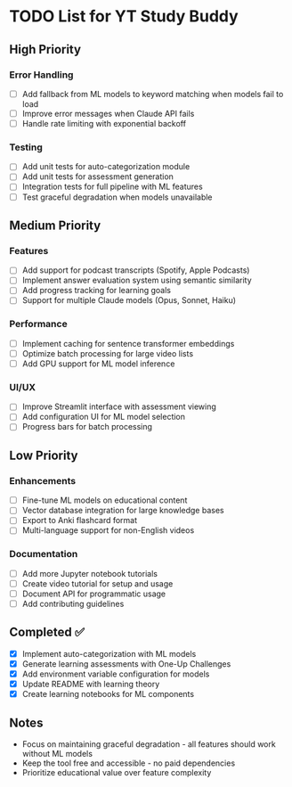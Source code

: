 # TODO List for YT Study Buddy

## High Priority

### Error Handling
- [ ] Add fallback from ML models to keyword matching when models fail to load
- [ ] Improve error messages when Claude API fails
- [ ] Handle rate limiting with exponential backoff

### Testing
- [ ] Add unit tests for auto-categorization module
- [ ] Add unit tests for assessment generation
- [ ] Integration tests for full pipeline with ML features
- [ ] Test graceful degradation when models unavailable

## Medium Priority

### Features
- [ ] Add support for podcast transcripts (Spotify, Apple Podcasts)
- [ ] Implement answer evaluation system using semantic similarity
- [ ] Add progress tracking for learning goals
- [ ] Support for multiple Claude models (Opus, Sonnet, Haiku)

### Performance
- [ ] Implement caching for sentence transformer embeddings
- [ ] Optimize batch processing for large video lists
- [ ] Add GPU support for ML model inference

### UI/UX
- [ ] Improve Streamlit interface with assessment viewing
- [ ] Add configuration UI for ML model selection
- [ ] Progress bars for batch processing

## Low Priority

### Enhancements
- [ ] Fine-tune ML models on educational content
- [ ] Vector database integration for large knowledge bases
- [ ] Export to Anki flashcard format
- [ ] Multi-language support for non-English videos

### Documentation
- [ ] Add more Jupyter notebook tutorials
- [ ] Create video tutorial for setup and usage
- [ ] Document API for programmatic usage
- [ ] Add contributing guidelines

## Completed ✅
- [x] Implement auto-categorization with ML models
- [x] Generate learning assessments with One-Up Challenges
- [x] Add environment variable configuration for models
- [x] Update README with learning theory
- [x] Create learning notebooks for ML components

## Notes
- Focus on maintaining graceful degradation - all features should work without ML models
- Keep the tool free and accessible - no paid dependencies
- Prioritize educational value over feature complexity